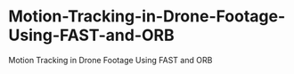 # Motion-Tracking-in-Drone-Footage-Using-FAST-and-ORB
Motion Tracking in Drone Footage Using FAST and ORB
